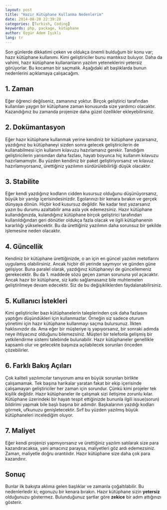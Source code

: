 ```yaml
---
layout: post
title: "Hazır Kütüphane Kullanma Nedenlerim"
date: 2014-08-20 22:39:28
categories: [Turkish, Coding]
keywords: php, package, kütüphane
author: Özgür Adem Işıklı
lang: tr
---
```


Son günlerde dikkatimi çeken ve oldukça önemli bulduğum bir konu var; hazır kütüphane kullanımı. Kimi geliştiriciler bunu mantıksız buluyor. Daha da vahimi, hazır kütüphane kullananların yazılım yeteneklerini yetersiz görüyorlar. Bu kocaman bir saçmalık. Aşağıdaki alt başlıklarda bunun nedenlerini açıklamaya çalışacağım.

## 1. Zaman

Eğer öğrenci değilseniz, zamanınız yoktur. Birçok geliştirici tarafından kullanılan yaygın bir kütüphane zaman konusunda size yardımcı olacaktır. Kazandığınız bu zamanda projenize daha güzel özellikler ekleyebilirsiniz.

## 2. Dokümantasyon

Eğer hazır kütüphane kullanmak yerine kendiniz bir kütüphane yazarsanız, yazdığınız bu kütüphaneyi sizden sonra gelecek geliştiricilerin de kullanabilmesi için kullanım kılavuzu hazırlamanız gerekir. Tanıdığım geliştiricilerin yarısından daha fazlası, hayatı boyunca hiç kullanım kılavuzu hazırlamamıştır. Bu yüzden kendiniz bir paket geliştiriyorsanız ve kılavuz hazırlamıyorsanız, ürettiğiniz yazılımın sürdürülebilirliği düşük olacaktır.

## 3. Stabilite

Eğer kendi yazdığınız kodların cidden kusursuz olduğunu düşünüyorsanız, büyük bir yanılgı içerisindesinizdir. Egolarınızı bir kenara bırakın ve gerçek dünyaya dönün. Hiçbir kod kusursuz değildir. Ne kadar test yazarsanız yazın bu durumu azaltabilir ama asla yok edemezsiniz. Hazır kütüphane kullandığınızda, kulandığınız kütüphane birçok geliştirici tarafından kullanıldığından geri dönütler oldukça fazla olacak ve ilgili kütüphanenin kararlılığı yükselecektir. Bu da ürettiğiniz yazılımın daha sorunsuz bir şekilde işlemesine neden olacaktır.

## 4. Güncellik

Kendiniz bir kütüphane ürettiğinizde, o an için en güncel yazılım metotlarını uygulamış olabilirsiniz. Ancak hiçbir dil yerinde saymıyor ve günden güne gelişiyor. Buna paralel olarak, yazdığınız kütüphaneyi de güncellemeniz gerekecektir. Bu da 1. maddede sözü geçen zaman sorununa yol açacaktır. Ancak hazır bir kütüphane, siz katkı sağlamasanız bile muhtemelen geliştirilmeye devam edecektir. Siz de bu değişikliklerden faydalanabilirsiniz.

## 5. Kullanıcı İstekleri

Kimi geliştiriciler bazı kütüphanelerin taleplerinden çok daha fazlasını yaptığını düşündükleri için kullanmazlar. Örneğin siz sadece oturum yönetimi için hazır kütüphane kullanmayı saçma bulursunuz. İlkten haklısınızdır da. Ama eğer bir müşteriye iş yapıyorsanız, bir sonraki adımda neye ihtiyacınız olduğunu bilemezsiniz. Müşteri bir telefonla gelişmiş bir yetkilendirme sistemi talebinde bulunabilir. Hazır kütüphaneler genellikle kapsamlı olur ve gelecekte başınıza açılabilecek sorunları önceden çözebilirler.

## 6. Farklı Bakış Açıları

Çok kaliteli yazılımcılar tanıyorum ama en büyük sorunları birlikte çalışamamak. Tek başına harikalar yaratan fakat bir ekip içerisinde çalışamayan geliştiriciler her zaman için sorundur. Çünkü kimi projeler tek kişilik değildir. Hazır kütüphaneler ile çalışmak sizi iletişime zorunlu kılar. Kütüphane üzerindeki bir hayatı tespit ettiğinizde bununla ilgili issue(sorun) bildirimi yapmak bile başlı başına bir adımdır. Başkalarının yazdığı kodları görmek, ufkunuzu genişletecektir. Sırf bu yüzden yazılmış büyük kütüphaneleri incelediğim oluyor.

## 7. Maliyet

Eğer kendi projenizi yapmıyorsanız ve ürettiğiniz yazılım satılarak size para kazandıracaksa, yani amacınız paraysa, maliyetleri göz ardı edemezsiniz. Zaman, maliyetle doğru orantılıdır. Hazır kütüphane size daha çok para kazandırır.

## Sonuç

Bunlar ilk bakışta aklıma gelen başlıklar ve zamanla çoğaltılabilir. Bu nedenlerledir ki; egonuzu bir kenara bırakın. Hazır kütüphane sizin **yetersiz** olduğunuzu göstermez. Bulunduğunuz şartlar göre **zekice** bir adım attığınızı gösterir.
